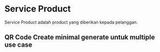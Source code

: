 Service Product
=============================

Service Product adalah product yang diberikan kepada pelanggan.

## QR Code Create minimal generate untuk multiple use case

```json

```



